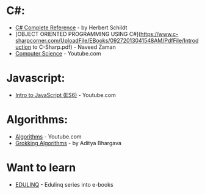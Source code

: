 # C#:
* [C# Complete Reference](https://g.co/kgs/PdGfJK) - by Herbert Schildt 
* [OBJECT ORIENTED PROGRAMMING USING C#](https://www.c-sharpcorner.com/UploadFile/EBooks/09272013041548AM/PdfFile/Introduction to C-Sharp.pdf) - Naveed Zaman
* [Computer Science](https://www.youtube.com/playlist?list=PL8dPuuaLjXtNlUrzyH5r6jN9ulIgZBpdo) - Youtube.com

# Javascript:
* [Intro to JavaScript (ES6)](https://www.youtube.com/playlist?list=PL-xu4i_QDSxcoDNeh8rx5-pHCCTOg0XsI) - Youtube.com

# Algorithms:
* [Algorithms](https://www.youtube.com/playlist?list=PLJTvi6Vq8-z9dFHYbvY5EVTNfgVjAUGWK) - Youtube.com
* [Grokking Algorithms](https://g.co/kgs/mJZWhZ) -   by Aditya Bhargava

# Want to learn
* [EDULINQ](https://codeblog.jonskeet.uk/category/edulinq/) - Edulinq series into e-books


